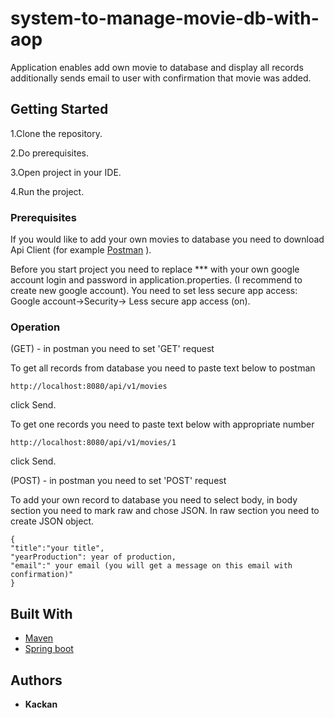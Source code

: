 # system-to-manage-movie-db-with-aop

Application enables add own movie to database and display all records additionally sends email to user with confirmation that movie was added.

## Getting Started

1.Clone the repository.

2.Do prerequisites.

3.Open project in your IDE.  

4.Run the project.

### Prerequisites

If you would like to add your own movies to database you need to download Api Client (for example [Postman](https://www.postman.com/) ).


Before you start project you need to replace *** with your own google account login and password in application.properties. (I recommend to create new google account). You need to set less secure app access: Google account->Security-> Less secure app access (on).


### Operation

(GET) - in postman you need to set 'GET' request 


To get all records from database you need to paste text below to postman

```
http://localhost:8080/api/v1/movies
```
click Send.


To get one records you need to paste text below with appropriate number

```
http://localhost:8080/api/v1/movies/1
```
click Send.


(POST) - in postman you need to set 'POST' request

To add your own record to database you need to select body, in body section you need to mark raw and chose JSON. In raw section you need to create JSON object.

```
{
"title":"your title",
"yearProduction": year of production,
"email":" your email (you will get a message on this email with confirmation)"
}

```



## Built With
* [Maven](https://maven.apache.org/)
* [Spring boot](https://spring.io/projects/spring-boot) 


## Authors

* **Kackan** 
